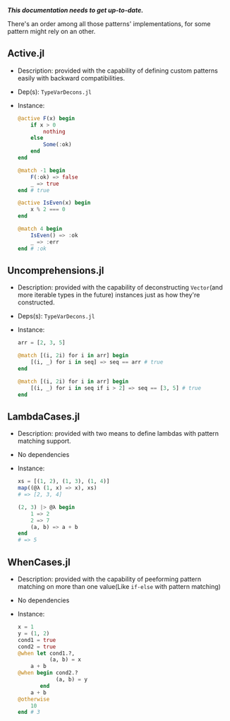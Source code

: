 ***This documentation needs to get up-to-date.***

There's an order among all those patterns' implementations, for some pattern might rely on an other.

## Active.jl

- Description: provided with the capability of defining custom patterns easily with backward compatibilities.
- Dep(s): `TypeVarDecons.jl`
- Instance:

    ```julia
    @active F(x) begin
        if x > 0
            nothing
        else
            Some(:ok)
        end
    end

    @match -1 begin
        F(:ok) => false
        _ => true
    end # true

    @active IsEven(x) begin
        x % 2 === 0
    end

    @match 4 begin
        IsEven() => :ok
        _ => :err
    end # :ok
    ```

## Uncomprehensions.jl
- Description: provided with the capability of deconstructing `Vector`(and more iterable types in the future) instances just as how they're constructed.
- Deps(s): `TypeVarDecons.jl`
- Instance:

    ```julia
    arr = [2, 3, 5]

    @match [(i, 2i) for i in arr] begin
        [(i, _) for i in seq] => seq == arr # true
    end

    @match [(i, 2i) for i in arr] begin
        [(i, _) for i in seq if i > 2] => seq == [3, 5] # true
    end
    ```

## LambdaCases.jl
- Description: provided with two means to define lambdas with pattern matching support.
- No dependencies
- Instance:

    ```julia
    xs = [(1, 2), (1, 3), (1, 4)]
    map((@λ (1, x) => x), xs)
    # => [2, 3, 4]

    (2, 3) |> @λ begin
        1 => 2
        2 => 7
        (a, b) => a + b
    end
    # => 5
    ```

## WhenCases.jl

- Description: provided with the capability of peeforming pattern matching on more than one value(Like `if-else` with pattern matching)
- No dependencies
- Instance:

    ```julia
    x = 1
    y = (1, 2)
    cond1 = true
    cond2 = true
    @when let cond1.?,
              (a, b) = x
        a + b
    @when begin cond2.?
                (a, b) = y
           end
        a + b
    @otherwise
        10
    end # 3
    ```

